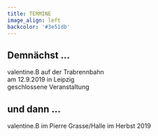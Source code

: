```yaml
---
title: TERMINE
image_align: left
backcolor: '#3e51db'
---
```


## **Demnächst …**

valentine.B auf der Trabrennbahn<br>am 12.9.2019 in Leipzig<br>geschlossene Veranstaltung

## **und dann …**

valentine.B im Pierre Grasse/Halle im Herbst 2019

